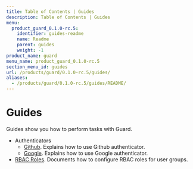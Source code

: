 ```yaml
---
title: Table of Contents | Guides
description: Table of Contents | Guides
menu:
  product_guard_0.1.0-rc.5:
    identifier: guides-readme
    name: Readme
    parent: guides
    weight: -1
product_name: guard
menu_name: product_guard_0.1.0-rc.5
section_menu_id: guides
url: /products/guard/0.1.0-rc.5/guides/
aliases:
  - /products/guard/0.1.0-rc.5/guides/README/
---
```


# Guides

Guides show you how to perform tasks with Guard.

- Authenticators
  - [Github](/products/guard/0.1.0-rc.5/guides/authenticator/github). Explains how to use Github authenticator.
  - [Google](/products/guard/0.1.0-rc.5/guides/authenticator/google). Explains how to use Google authenticator.
- [RBAC Roles](/products/guard/0.1.0-rc.5/guides/rbac). Documents how to configure RBAC roles for user groups.

